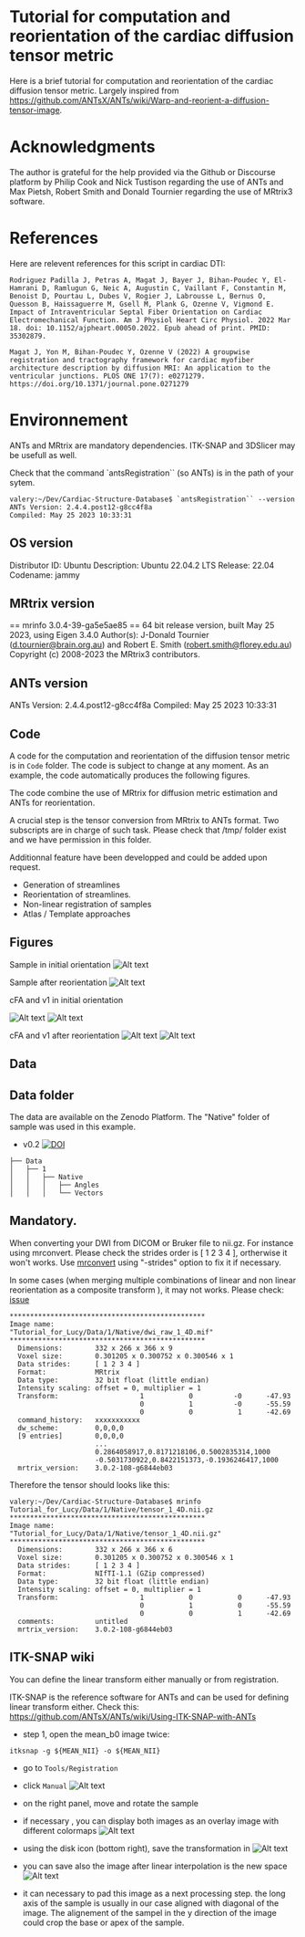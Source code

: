 # Tutorial for computation and reorientation of the cardiac diffusion tensor metric 

Here is a brief tutorial for computation and reorientation of the cardiac diffusion tensor metric. Largely inspired from https://github.com/ANTsX/ANTs/wiki/Warp-and-reorient-a-diffusion-tensor-image.

# Acknowledgments

The author is grateful for the help provided via the Github or Discourse platform by Philip Cook and Nick Tustison regarding the use of ANTs and Max Pietsh, Robert Smith and Donald Tournier regarding the use of MRtrix3 software. 

# References
Here are relevent references for this script in cardiac DTI: 

```
Rodriguez Padilla J, Petras A, Magat J, Bayer J, Bihan-Poudec Y, El-Hamrani D, Ramlugun G, Neic A, Augustin C, Vaillant F, Constantin M, Benoist D, Pourtau L, Dubes V, Rogier J, Labrousse L, Bernus O, Quesson B, Haissaguerre M, Gsell M, Plank G, Ozenne V, Vigmond E. Impact of Intraventricular Septal Fiber Orientation on Cardiac Electromechanical Function. Am J Physiol Heart Circ Physiol. 2022 Mar 18. doi: 10.1152/ajpheart.00050.2022. Epub ahead of print. PMID: 35302879.
```

```
Magat J, Yon M, Bihan-Poudec Y, Ozenne V (2022) A groupwise registration and tractography framework for cardiac myofiber architecture description by diffusion MRI: An application to the ventricular junctions. PLOS ONE 17(7): e0271279. https://doi.org/10.1371/journal.pone.0271279
```

# Environnement

ANTs and MRtrix are mandatory dependencies. ITK-SNAP and 3DSlicer may be usefull as well. 

Check that the command `antsRegistration`` (so ANTs) is in the path of your sytem. 

```
valery:~/Dev/Cardiac-Structure-Database$ `antsRegistration`` --version
ANTs Version: 2.4.4.post12-g8cc4f8a
Compiled: May 25 2023 10:33:31
```

## OS version

Distributor ID:	Ubuntu
Description:	Ubuntu 22.04.2 LTS
Release:	22.04
Codename:	jammy
 
## MRtrix version
== mrinfo 3.0.4-39-ga5e5ae85 ==
64 bit release version, built May 25 2023, using Eigen 3.4.0
Author(s): J-Donald Tournier (d.tournier@brain.org.au) and Robert E. Smith (robert.smith@florey.edu.au)
Copyright (c) 2008-2023 the MRtrix3 contributors.

## ANTs version
ANTs Version: 2.4.4.post12-g8cc4f8a
Compiled: May 25 2023 10:33:31

## Code 

A code for the computation and reorientation of the diffusion tensor metric is in `Code` folder. The code is subject to change at any moment. As an example, the code automatically produces the following figures.

The code combine the use of MRtrix for diffusion metric estimation and ANTs for reorientation.

A crucial step is the tensor conversion from MRtrix to ANTs format. Two subscripts are in charge of such task.
Please check that /tmp/ folder exist and we have permission in this folder.

Additionnal feature have been developped and could be added upon request.


* Generation of streamlines 
* Reorientation of streamlines.
* Non-linear registration of samples
* Atlas / Template approaches 




## Figures

Sample in initial orientation
![Alt text](Figures/figure_2D_mean_bzero_initial_1_0000.png)

Sample after reorientation
![Alt text](Figures/figure_2D_mean_bzero_after_rotation_1_0000.png) 

cFA and v1 in initial orientation

![Alt text](Figures/figure_2D_initial_cFA_1_0000.png)
![Alt text](Figures/figure_2D_initial_fixel_1_0000.png)

cFA and v1 after reorientation
![Alt text](Figures/figure_2D_after_rotation_cFA_1_0000.png) 
![Alt text](Figures/figure_2D_after_rotation_fixel_1_0000.png) 


## Data

## Data folder

The data are available on the Zenodo Platform. The "Native" folder of sample was used in this example. 

* v0.2 [![DOI](https://zenodo.org/badge/DOI/10.5281/zenodo.5156088.svg)](https://doi.org/10.5281/zenodo.5156088) 

```
├── Data
│   ├── 1
│   │   ├── Native
│   │   │   ├── Angles
│   │   │   └── Vectors
```

## Mandatory.

When converting your DWI from DICOM or Bruker file to nii.gz. For instance using mrconvert. Please check the strides order is [ 1 2 3 4 ], ortherwise it won't works. Use [mrconvert](https://mrtrix.readthedocs.io/en/dev/reference/commands/mrconvert.html) using "-strides" option to fix it if necessary.

In some cases (when merging multiple combinations of linear and non linear reorientation as a composite transform ), it may not works.
Please check: [issue](https://github.com/ANTsX/ANTs/issues/1137)

```
************************************************
Image name:          "Tutorial_for_Lucy/Data/1/Native/dwi_raw_1_4D.mif"
************************************************
  Dimensions:        332 x 266 x 366 x 9
  Voxel size:        0.301205 x 0.300752 x 0.300546 x 1
  Data strides:      [ 1 2 3 4 ]
  Format:            MRtrix
  Data type:         32 bit float (little endian)
  Intensity scaling: offset = 0, multiplier = 1
  Transform:                    1           0          -0      -47.93
                                0           1          -0      -55.59
                                0           0           1      -42.69
  command_history:   xxxxxxxxxxx
  dw_scheme:         0,0,0,0
  [9 entries]        0,0,0,0
                     ...
                     0.2864058917,0.8171218106,0.5002835314,1000
                     -0.5031730922,0.8422151373,-0.1936246417,1000
  mrtrix_version:    3.0.2-108-g6844eb03

```

Therefore the tensor should looks like this:

```
valery:~/Dev/Cardiac-Structure-Database$ mrinfo Tutorial_for_Lucy/Data/1/Native/tensor_1_4D.nii.gz 
************************************************
Image name:          "Tutorial_for_Lucy/Data/1/Native/tensor_1_4D.nii.gz"
************************************************
  Dimensions:        332 x 266 x 366 x 6
  Voxel size:        0.301205 x 0.300752 x 0.300546 x 1
  Data strides:      [ 1 2 3 4 ]
  Format:            NIfTI-1.1 (GZip compressed)
  Data type:         32 bit float (little endian)
  Intensity scaling: offset = 0, multiplier = 1
  Transform:                    1           0           0      -47.93
                                0           1           0      -55.59
                                0           0           1      -42.69
  comments:          untitled
  mrtrix_version:    3.0.2-108-g6844eb03
```

## ITK-SNAP wiki

You can define the linear transform either manually or from registration. 

ITK-SNAP is the reference software for ANTs and can be used for defining linear transform either.
Check this: https://github.com/ANTsX/ANTs/wiki/Using-ITK-SNAP-with-ANTs

* step 1, open the mean_b0 image twice:
```
itksnap -g ${MEAN_NII} -o ${MEAN_NII}
```
* go to `Tools/Registration`
* click `Manual`
![Alt text](Figures/1.png)
* on the right panel, move and rotate the sample
* if necessary , you can display both images as an overlay image with different colormaps
![Alt text](Figures/2.png)
* using the disk icon (bottom right), save the transformation in
![Alt text](Figures/3.png)
* you can save also the image after linear interpolation is the new space
![Alt text](Figures/4.png)

* it can necessary to pad this image as a next processing step. the long axis of the sample is usually in our case aligned with diagonal of the image. The alignement of the sampel in the y direction of the image could crop the base or apex of the sample.



